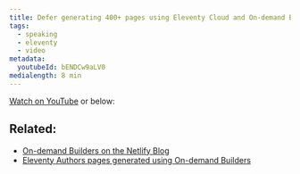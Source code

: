 ```yaml
---
title: Defer generating 400+ pages using Eleventy Cloud and On-demand Builders
tags:
  - speaking
  - eleventy
  - video
metadata:
  youtubeId: bENDCw9aLV0
medialength: 8 min
---
```

[Watch on YouTube](https://www.youtube.com/watch?v=bENDCw9aLV0) or below:

<div><youtube-lite-player @slug="bENDCw9aLV0" @label="{{ title }}"></youtube-lite-player></div>

## Related:

* [On-demand Builders on the Netlify Blog](https://www.netlify.com/blog/2021/04/14/faster-builds-for-large-sites-on-netlify-with-on-demand-builders-now-in-early-access/)
* [Eleventy Authors pages generated using On-demand Builders](https://fns-demo-cloud--11ty.netlify.app/authors/)
